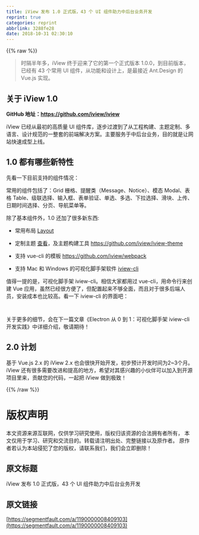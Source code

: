 ```yaml
---
title: iView 发布 1.0 正式版，43 个 UI 组件助力中后台业务开发
reprint: true
categories: reprint
abbrlink: 3288fe28
date: 2018-10-31 02:30:10
---
```


{{% raw %}}
<blockquote><p>&#x65F6;&#x9694;&#x534A;&#x5E74;&#x591A;&#xFF0C;iView &#x7EC8;&#x4E8E;&#x8FCE;&#x6765;&#x4E86;&#x5B83;&#x7684;&#x7B2C;&#x4E00;&#x4E2A;&#x6B63;&#x5F0F;&#x7248;&#x672C; 1.0.0&#xFF0C;&#x5230;&#x76EE;&#x524D;&#x7248;&#x672C;&#xFF0C;&#x5DF2;&#x7ECF;&#x6709; 43 &#x4E2A;&#x5E38;&#x7528; UI &#x7EC4;&#x4EF6;&#xFF0C;&#x4ECE;&#x529F;&#x80FD;&#x548C;&#x8BBE;&#x8BA1;&#x4E0A;&#xFF0C;&#x662F;&#x6700;&#x63A5;&#x8FD1; Ant.Design &#x7684; Vue.js &#x5B9E;&#x73B0;&#x3002;</p></blockquote><h2 id="articleHeader0">&#x5173;&#x4E8E; iView 1.0</h2><p><strong>GitHub &#x5730;&#x5740;&#xFF1A;<a href="https://github.com/iview/iview" rel="nofollow noreferrer" target="_blank">https://github.com/iview/iview</a></strong></p><p>iView &#x5DF2;&#x7ECF;&#x4ECE;&#x6700;&#x521D;&#x7684;&#x9AD8;&#x8D28;&#x91CF; UI &#x7EC4;&#x4EF6;&#x5E93;&#xFF0C;&#x9010;&#x6B65;&#x8FC7;&#x6E21;&#x5230;&#x4E86;&#x4ECE;&#x5DE5;&#x7A0B;&#x6784;&#x5EFA;&#x3001;&#x4E3B;&#x9898;&#x5B9A;&#x5236;&#x3001;&#x591A;&#x8BED;&#x8A00;&#x3001;&#x8BBE;&#x8BA1;&#x89C4;&#x8303;&#x7684;&#x4E00;&#x6574;&#x5957;&#x7684;&#x524D;&#x7AEF;&#x89E3;&#x51B3;&#x65B9;&#x6848;&#x3002;&#x4E3B;&#x8981;&#x670D;&#x52A1;&#x4E8E;&#x4E2D;&#x540E;&#x53F0;&#x4E1A;&#x52A1;&#xFF0C;&#x76EE;&#x7684;&#x5C31;&#x662F;&#x8BA9;&#x7F51;&#x7AD9;&#x5FEB;&#x901F;&#x6210;&#x578B;&#x4E0A;&#x7EBF;&#x3002;</p><h2 id="articleHeader1">1.0 &#x90FD;&#x6709;&#x54EA;&#x4E9B;&#x65B0;&#x7279;&#x6027;</h2><p>&#x5148;&#x770B;&#x4E00;&#x4E0B;&#x76EE;&#x524D;&#x652F;&#x6301;&#x7684;&#x7EC4;&#x4EF6;&#x60C5;&#x51B5;&#xFF1A;</p><p><span class="img-wrap"><img data-src="/img/remote/1460000008409106?w=2266&amp;h=1820" src="https://static.alili.tech/img/remote/1460000008409106?w=2266&amp;h=1820" alt="" title="" style="cursor:pointer"></span><br>&#x5E38;&#x7528;&#x7684;&#x7EC4;&#x4EF6;&#x5305;&#x62EC;&#x4E86;&#xFF1A;Grid &#x6805;&#x683C;&#x3001;&#x63D0;&#x9192;&#x7C7B;&#xFF08;Message&#x3001;Notice&#xFF09;&#x3001;&#x6A21;&#x6001; Modal&#x3001;&#x8868;&#x683C; Table&#x3001;&#x7EA7;&#x8054;&#x9009;&#x62E9;&#x3001;&#x8F93;&#x5165;&#x6846;&#x3001;&#x8868;&#x5355;&#x9A8C;&#x8BC1;&#x3001;&#x5355;&#x9009;&#x3001;&#x591A;&#x9009;&#x3001;&#x4E0B;&#x62C9;&#x9009;&#x62E9;&#x3001;&#x6ED1;&#x5757;&#x3001;&#x4E0A;&#x4F20;&#x3001;&#x65E5;&#x671F;&#x65F6;&#x95F4;&#x9009;&#x62E9;&#x3001;&#x5206;&#x9875;&#x3001;&#x5BFC;&#x822A;&#x83DC;&#x5355;&#x7B49;&#x3002;</p><p>&#x9664;&#x4E86;&#x57FA;&#x672C;&#x7EC4;&#x4EF6;&#x5916;&#xFF0C;1.0 &#x8FD8;&#x52A0;&#x4E86;&#x5F88;&#x591A;&#x65B0;&#x4E1C;&#x897F;:</p><ul><li><p>&#x5E38;&#x7528;&#x5E03;&#x5C40; <a href="https://www.iviewui.com/components/layout" rel="nofollow noreferrer" target="_blank">Layout</a></p></li><li><p>&#x5B9A;&#x5236;&#x4E3B;&#x9898; <a href="https://www.iviewui.com/docs/guide/theme" rel="nofollow noreferrer" target="_blank">&#x67E5;&#x770B;</a>&#xFF0C;&#x53CA;&#x4E3B;&#x9898;&#x6784;&#x5EFA;&#x5DE5;&#x5177; <a href="https://github.com/iview/iview-theme" rel="nofollow noreferrer" target="_blank">https://github.com/iview/iview-theme</a></p></li><li><p>&#x652F;&#x6301; vue-cli &#x7684;&#x6A21;&#x677F; <a href="https://github.com/iview/webpack" rel="nofollow noreferrer" target="_blank">https://github.com/iview/webpack</a></p></li><li><p>&#x652F;&#x6301; Mac &#x548C; Windows &#x7684;&#x53EF;&#x89C6;&#x5316;&#x811A;&#x624B;&#x67B6;&#x8F6F;&#x4EF6; <a href="https://github.com/iview/iview-cli" rel="nofollow noreferrer" target="_blank">iview-cli</a></p></li></ul><p>&#x503C;&#x5F97;&#x4E00;&#x63D0;&#x7684;&#x662F;&#xFF0C;&#x53EF;&#x89C6;&#x5316;&#x811A;&#x624B;&#x67B6; iview-cli&#x3002;&#x76F8;&#x4FE1;&#x5927;&#x5BB6;&#x90FD;&#x7528;&#x8FC7; vue-cli&#xFF0C;&#x7528;&#x547D;&#x4EE4;&#x884C;&#x6765;&#x521B;&#x5EFA; Vue &#x5E94;&#x7528;&#xFF0C;&#x867D;&#x7136;&#x5DF2;&#x7ECF;&#x5F88;&#x65B9;&#x4FBF;&#x4E86;&#xFF0C;&#x4F46;&#x914D;&#x7F6E;&#x8D77;&#x6765;&#x4E0D;&#x591F;&#x5168;&#x9762;&#xFF0C;&#x800C;&#x4E14;&#x5BF9;&#x4E8E;&#x5F88;&#x591A;&#x540E;&#x7AEF;&#x4EBA;&#x5458;&#xFF0C;&#x5B89;&#x88C5;&#x6210;&#x672C;&#x4E5F;&#x6BD4;&#x8F83;&#x9AD8;&#x3002;&#x770B;&#x4E00;&#x4E0B; iview-cli &#x7684;&#x754C;&#x9762;&#x5427;&#xFF1A;</p><p><span class="img-wrap"><img data-src="/img/remote/1460000008409107?w=1104&amp;h=1328" src="https://static.alili.tech/img/remote/1460000008409107?w=1104&amp;h=1328" alt="" title="" style="cursor:pointer"></span></p><p><span class="img-wrap"><img data-src="/img/remote/1460000008409108?w=1004&amp;h=1318" src="https://static.alili.tech/img/remote/1460000008409108?w=1004&amp;h=1318" alt="" title="" style="cursor:pointer"></span></p><p>&#x5173;&#x4E8E;&#x66F4;&#x591A;&#x7684;&#x7EC6;&#x8282;&#xFF0C;&#x4F1A;&#x5728;&#x4E0B;&#x4E00;&#x7BC7;&#x6587;&#x7AE0;&#x300A;Electron &#x4ECE; 0 &#x5230; 1&#xFF1A;&#x53EF;&#x89C6;&#x5316;&#x811A;&#x624B;&#x67B6; iview-cli &#x5F00;&#x53D1;&#x5B9E;&#x8DF5;&#x300B;&#x4E2D;&#x8BE6;&#x7EC6;&#x4ECB;&#x7ECD;&#xFF0C;&#x656C;&#x8BF7;&#x671F;&#x5F85;&#xFF01;</p><h2 id="articleHeader2">2.0 &#x8BA1;&#x5212;</h2><p>&#x57FA;&#x4E8E; Vue.js 2.x &#x7684; iView 2.x &#x4E5F;&#x4F1A;&#x5F88;&#x5FEB;&#x5F00;&#x59CB;&#x5F00;&#x53D1;&#xFF0C;&#x521D;&#x6B65;&#x9884;&#x8BA1;&#x5F00;&#x53D1;&#x65F6;&#x95F4;&#x4E3A;2~3&#x4E2A;&#x6708;&#x3002;<br>iView &#x8FD8;&#x6709;&#x5F88;&#x591A;&#x9700;&#x8981;&#x6539;&#x8FDB;&#x548C;&#x63D0;&#x9AD8;&#x7684;&#x5730;&#x65B9;&#xFF0C;&#x5E0C;&#x671B;&#x5BF9;&#x5176;&#x611F;&#x5174;&#x8DA3;&#x7684;&#x5C0F;&#x4F19;&#x4F34;&#x53EF;&#x4EE5;&#x52A0;&#x5165;&#x5230;&#x5F00;&#x6E90;&#x9879;&#x76EE;&#x91CC;&#x6765;&#xFF0C;&#x8D21;&#x732E;&#x60A8;&#x7684;&#x4EE3;&#x7801;&#xFF0C;&#x4E00;&#x8D77;&#x628A; iView &#x505A;&#x5230;&#x6781;&#x81F4;&#xFF01;</p>
{{% /raw %}}

# 版权声明
本文资源来源互联网，仅供学习研究使用，版权归该资源的合法拥有者所有，
本文仅用于学习、研究和交流目的。转载请注明出处、完整链接以及原作者。
原作者若认为本站侵犯了您的版权，请联系我们，我们会立即删除！

## 原文标题
iView 发布 1.0 正式版，43 个 UI 组件助力中后台业务开发

## 原文链接
[https://segmentfault.com/a/1190000008409103](https://segmentfault.com/a/1190000008409103)

